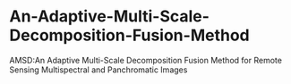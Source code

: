 # An-Adaptive-Multi-Scale-Decomposition-Fusion-Method
AMSD:An Adaptive Multi-Scale Decomposition Fusion Method for Remote Sensing Multispectral and Panchromatic Images
